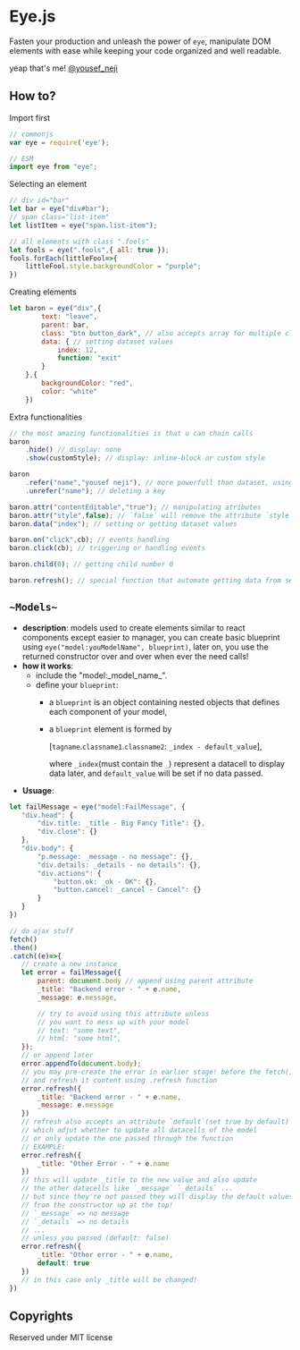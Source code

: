 # Eye.js
Fasten your production and unleash the power of `eye`, manipulate DOM elements with ease while keeping your code organized and well readable.

yeap that's me! [@yousef_neji](https://github.com/yousef312)

## How to?
Import first

```JavaScript
// commonjs
var eye = require('eye');

// ESM
import eye from "eye";
```

Selecting an element
```JavaScript
// div id="bar"
let bar = eye("div#bar");
// span class="list-item"
let listItem = eye("span.list-item");

// all elements with class ".fools"
let fools = eye(".fools",{ all: true });
fools.forEach(littleFool=>{
    littleFool.style.backgroundColor = "purple";
})
```

Creating elements
```JavaScript
let baron = eye("div",{ 
        text: "leave",
        parent: bar,
        class: "btn button_dark", // also accepts array for multiple class setting at once or string concatenation of them with spaces between
        data: { // setting dataset values
            index: 12,
            function: "exit"
        }
    },{ 
        backgroundColor: "red", 
        color: "white"
    })
```

Extra functionalities
```JavaScript
// the most amazing functionalities is that u can chain calls
baron
    .hide() // display: none
    .show(customStyle); // display: inline-block or custom style

baron
    .refer("name","yousef neji"), // more powerfull than dataset, using WeakMaps!
    .unrefer("name"); // deleting a key

baron.attr("contentEditable","true"); // manipulating atributes
baron.attr("style",false); // `false` will remove the attribute `style`
baron.data("index"); // setting or getting dataset values

baron.on("click",cb); // events handling
baron.click(cb); // triggering or handling events

baron.child(0); // getting child number 0

baron.refresh(); // special function that automate getting data from server and displaying it
```

## `~Models~`

 - **description**: models used to create elements similar to react components except easier to manager, you can create basic blueprint using `eye("model:youModelName", blueprint)`, later on, you use the returned constructor over and over when ever the need calls!
 - **how it works**:
   - include the "model:\_model_name\_".
   - define your `blueprint`:
     - a `blueprint` is an object containing nested objects that defines each component of your model,
     - a `blueprint` element is formed by 
     
        [`tagname`.`classname1`.`classname2`: `_index - default_value`], 

        where `_index`(must contain the `_`) represent a datacell to display data later, and `default_value` will be set if no data passed.
 - **Usuage**:
 ```javascript
 let failMessage = eye("model:FailMessage", {
    "div.head": {
        "div.title: _title - Big Fancy Title": {},
        "div.close": {}
    },
    "div.body": {
        "p.message: _message - no message": {},
        "div.details: _details - no details": {},
        "div.actions": {
            "button.ok: _ok - OK": {},
            "button.cancel: _cancel - Cancel": {}
        }
    }
})

// do ajax stuff
fetch()
.then()
.catch((e)=>{
    // create a new instance
    let error = failMessage({
        parent: document.body // append using parent attribute
        _title: "Backend error - " + e.name,
        _message: e.message,

        // try to avoid using this attribute unless 
        // you want to mess up with your model
        // text: "some text",
        // html: "some html",
    });
    // or append later 
    error.appendTo(document.body);
    // you may pre-create the error in earlier stage! before the fetch()
    // and refresh it content using .refresh function
    error.refresh({
        _title: "Backend error - " + e.name,
        _message: e.message
    })
    // refresh also accepts an attribute `default`(set true by default)
    // which adjut whether to update all datacells of the model
    // or only update the one passed through the function
    // EXAMPLE:
    error.refresh({
        _title: "Other Error - " + e.name
    })
    // this will update _title to the new value and also update 
    // the other datacells like `_message` `_details` ...
    // but since they're not passed they will display the default values
    // from the constructor up at the top!
    // `_message` => no message
    // `_details` => no details
    // ...
    // unless you passed (default: false)
    error.refresh({
        _title: "Other error - " + e.name,
        default: true
    })
    // in this case only _title will be changed!
})
 ```


## Copyrights
Reserved under MIT license

